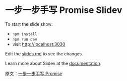 # 一步一步手写 Promise Slidev

To start the slide show:

- `npm install`
- `npm run dev`
- visit <http://localhost:3030>

Edit the [slides.md](./slides.md) to see the changes.

Learn more about Slidev at the [documentation](https://sli.dev/).

原文：[一步一步手写 Promise](https://mosuzi.com/docs/tech/implement-promise-step-by-step/)
